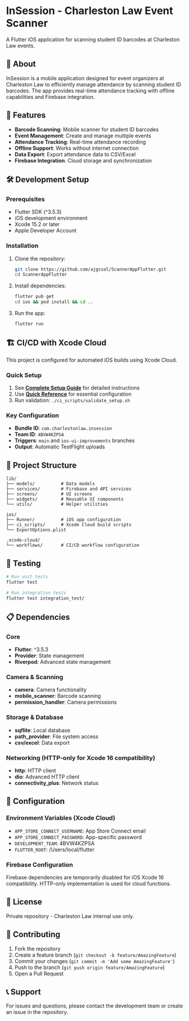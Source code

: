 # InSession - Charleston Law Event Scanner

A Flutter iOS application for scanning student ID barcodes at Charleston Law events.

## 📱 About

InSession is a mobile application designed for event organizers at Charleston Law to efficiently manage attendance by scanning student ID barcodes. The app provides real-time attendance tracking with offline capabilities and Firebase integration.

## 🚀 Features

- **Barcode Scanning**: Mobile scanner for student ID barcodes
- **Event Management**: Create and manage multiple events
- **Attendance Tracking**: Real-time attendance recording
- **Offline Support**: Works without internet connection
- **Data Export**: Export attendance data to CSV/Excel
- **Firebase Integration**: Cloud storage and synchronization

## 🛠 Development Setup

### Prerequisites
- Flutter SDK (^3.5.3)
- iOS development environment
- Xcode 15.2 or later
- Apple Developer Account

### Installation

1. Clone the repository:
   ```bash
   git clone https://github.com/ajgcsol/ScannerAppFlutter.git
   cd ScannerAppFlutter
   ```

2. Install dependencies:
   ```bash
   flutter pub get
   cd ios && pod install && cd ..
   ```

3. Run the app:
   ```bash
   flutter run
   ```

## 🏗 CI/CD with Xcode Cloud

This project is configured for automated iOS builds using Xcode Cloud. 

### Quick Setup
1. See **[Complete Setup Guide](XCODE_CLOUD_SETUP.md)** for detailed instructions
2. Use **[Quick Reference](QUICK_SETUP_REFERENCE.md)** for essential configuration
3. Run validation: `./ci_scripts/validate_setup.sh`

### Key Configuration
- **Bundle ID**: `com.charlestonlaw.insession`
- **Team ID**: `4BVW4KZPSA`
- **Triggers**: `main` and `ios-ui-improvements` branches
- **Output**: Automatic TestFlight uploads

## 📁 Project Structure

```
lib/
├── models/          # Data models
├── services/        # Firebase and API services
├── screens/         # UI screens
├── widgets/         # Reusable UI components
└── utils/           # Helper utilities

ios/
├── Runner/          # iOS app configuration
├── ci_scripts/      # Xcode Cloud build scripts
└── ExportOptions.plist

.xcode-cloud/
└── workflows/       # CI/CD workflow configuration
```

## 🧪 Testing

```bash
# Run unit tests
flutter test

# Run integration tests
flutter test integration_test/
```

## 📋 Dependencies

### Core
- **Flutter**: ^3.5.3
- **Provider**: State management
- **Riverpod**: Advanced state management

### Camera & Scanning
- **camera**: Camera functionality
- **mobile_scanner**: Barcode scanning
- **permission_handler**: Camera permissions

### Storage & Database
- **sqflite**: Local database
- **path_provider**: File system access
- **csv/excel**: Data export

### Networking (HTTP-only for Xcode 16 compatibility)
- **http**: HTTP client
- **dio**: Advanced HTTP client
- **connectivity_plus**: Network status

## 🔧 Configuration

### Environment Variables (Xcode Cloud)
- `APP_STORE_CONNECT_USERNAME`: App Store Connect email
- `APP_STORE_CONNECT_PASSWORD`: App-specific password
- `DEVELOPMENT_TEAM`: 4BVW4KZPSA
- `FLUTTER_ROOT`: /Users/local/flutter

### Firebase Configuration
Firebase dependencies are temporarily disabled for iOS Xcode 16 compatibility. HTTP-only implementation is used for cloud functions.

## 📄 License

Private repository - Charleston Law internal use only.

## 🤝 Contributing

1. Fork the repository
2. Create a feature branch (`git checkout -b feature/AmazingFeature`)
3. Commit your changes (`git commit -m 'Add some AmazingFeature'`)
4. Push to the branch (`git push origin feature/AmazingFeature`)
5. Open a Pull Request

## 📞 Support

For issues and questions, please contact the development team or create an issue in the repository.

